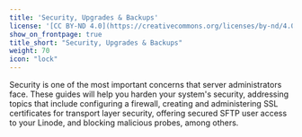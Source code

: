 ```yaml
---
title: 'Security, Upgrades & Backups'
license: '[CC BY-ND 4.0](https://creativecommons.org/licenses/by-nd/4.0)'
show_on_frontpage: true
title_short: "Security, Upgrades & Backups"
weight: 70
icon: "lock"
---
```


Security is one of the most important concerns that server administrators face. These guides will help you harden your system's security, addressing topics that include configuring a firewall, creating and administering SSL certificates for transport layer security, offering secured SFTP user access to your Linode, and blocking malicious probes, among others.
